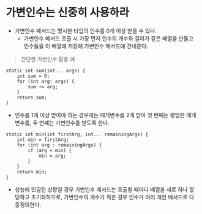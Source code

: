 # 가변인수는 신중히 사용하라

* 가변인수 메서드는 명시한 타입의 인수를 0개 이상 받을 수 있다.
  * 가변인수 메서드 호출 시 가장 먼저 인수의 개수와 길이가 같은 배열을 만들고 인수들을 이 배열에 저장해 가변인수 메서드에 건네준다.
  
> 간단한 가변인수 활용 예
```
static int sum(int... args) {
    int sum = 0;
    for (int arg: args) {
        sum += arg;
    }
    return sum;
}
```

* 인수를 1개 이상 받아야 하는 경우에는 매개변수를 2개 받아 첫 번째는 평범한 매개변수를, 두 번째는 가변인수를 받도록 한다.

```
static int min(int firstArg, int... remainingArgs) {
    int min = firstArg;
    for (int arg : remainingArgs) {
        if (arg < min) {
            min = arg;
        }
    }
    return min;
}
```

* 성능에 민감한 상황일 경우 가변인수 메서드는 호출될 때마다 배열을 새로 하나 할당하고 초기화하므로, 가변인수의 개수가 적은 경우 인수가 여러 개인 메서드로 다중정의한다.